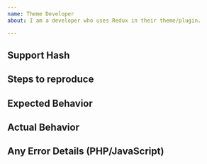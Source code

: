 ```yaml
---
name: Theme Developer
about: I am a developer who uses Redux in their theme/plugin.

---
```


<!--

Hello, and welcome to Redux Framework!  We offer free bug reporting for our software.  Since this service is free, we prefer to do support our way.  This means we are asking you read the entire block of text below first.  Please do not post a few lines of what you think it wrong.  Doing so without the required information below will get your ticket closed without reply.  We're sorry we have to enforce this policy now

PLEASE, BEFORE YOU POST, READ THIS ENTIRE BLOCK OF TEXT!!!  

We require all of the information specified below for support.  If this block of text is ignored or the required information not provided, your ticket with be automatically closed.  NO exceptions.  Thank you.

Are you a user reporting a bug with a theme or plugin?
======================================================
Redux is a tool for developers to include an options panel in their project. Consequently, we do not offer support for folks who have purchased a theme or plugin that uses Redux. The responsibility of support for themes and plugins falls upon it's author. We realize that some authors have included support links for Redux in their projects when they should not have. We do apologize for that confusion and are taking steps to remedy that situtation. 

If you have purchased a theme or plugin that utilizes Redux, please contact the author for support. If the author is unavailable for support or has discontinued support, please refer to this before posting to our issue tracker: https://redux.io/contact/  If you are unable to get support for the author, we might be able to help you with a premium support purchase (https://redux.io/extension/premium-support).
	
Have a development usage question?
==================================
The issue tracker isn't the best place for usage questions. This format is not well-suited for questions & answers and questions here don't have as much visibility as they do elsewhere. Before you ask a question, here are some resources to get help first:

- Try Redux: https://demo.redux.io/
- Read the docs: https://devs.redux.io/
- Look for/ask questions on StackOverflow: https://stackoverflow.com/questions/tagged/redux-framework
- Ask in our community Slack channel: https://slack.redux.io/
- For Premium support or advanced customizations we offer premium support. See https://redux.io/extension/premium-support/ for more information.

Questions about a Redux extension?
==================================
All pre-sale and support for premium extensions need to be posted to the Redux Extensions Issue Tracker. Please do not post them to this issue tracker. https://github.com/reduxframework/redux-extensions/

Think you found a bug?
======================
Please use the "BUG REPORT" template below. Remember, we are rabid about backwards compatability. Do not submit fixes that break previous ways of doing so or they will be rejected.

Also, unless you provide a Support Hash, your request will also be rejected.  NO exceptions.  If you do not including this information and we close your ticket, please do not ask why. See See https://docsv3.redux.io/core/generating-a-support-hash/index.html for more details.

You MUST be using Redux in dev mode when submitting an issue to us. If you are not, or have circumvented our dev mode protocol, you are on your own. There could be information in your issue that requires dev move active (Compressed Javascript, for example. We are unable to diagnose issues with compressed Javascript and why dev mode needs to be enabled).

If an error or notice appears on your screen, please cut and paste it into your issue. PLEASE, do not say you 'got an error' without telling us what the error or notice is.  If you do so, the ticket will be closer without reply.

Before you post, check the JavaScript!
======================================
Sometimes, an issue may be tied to JavaScript. To make this determination, you will need to check the JavaScript console. To do this, ensure your web browser is the topmost window. On your keyboard, press CTRL+SHIFT+I. The JavaScript console will open. If there are notices or errors there, please cut and paste them into your issue. We would prefer a cut and paste, since it will include all pertinent information. Also, Redux dev mode must be enabled so an accurate line number may be reported.

-->

<!-- BUG TEMPLATE -->
## Support Hash
<!-- Instructions:  https://docsv3.redux.io/core/generating-a-support-hash/index.html -->

## Steps to reproduce
<!-- Please list your steps clearly so that we are able to do the same things you do to reproduce the issue.  -->

## Expected Behavior
<!-- What did you expect to happen? -->

## Actual Behavior
<!-- WHat actually happened? -->

## Any Error Details (PHP/JavaScript)
<!-- Please post any PHP error messages, trace logs or JavaScript console error messages here -->
